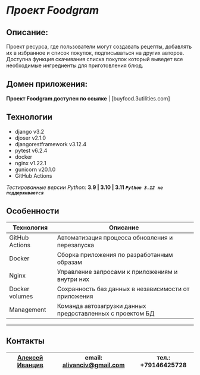 # *Проект Foodgram*

## Описание:

Проект ресурса, где пользователи могут создавать рецепты, добавлять их в избранное и список покупок, подписываться на других авторов. Доступна функция скачивания списка покупок который выведет все необходимые ингредиенты для приготовления блюд.

## Домен приложения:

**Проект Foodgram доступен по ссылке** | [buyfood.3utilities.com]


## Технологии
 - django v3.2
 - djoser v2.1.0
 - djangorestframework v3.12.4
 - pytest v6.2.4
 - docker
 - nginx v1.22.1
 - gunicorn v20.1.0
 - GitHub Actions

*Тестированные версии Python:*  **3.9  | 3.10 | 3.11**
***`Python 3.12 не поддерживается`***

## Особенности
| Технология | Описание |
| ------ | ------ |
| GitHub Actions | Автоматизация процесса обновления и перезапуска |
| Docker | Сборка приложения по разработанным образам |
| Nginx | Управление запросами к приложениям и внутри них |
| Docker volumes | Сохранность баз данных в независимости от приложения |
| Management | Команда автозагрузки данных предоставленных с проектом БД |


---
## Контакты
 [Алексей Иванцив](https://github.com/alivanciv) | email: alivanciv@gmail.com |тел.: +79146425728
 ------ | ------ |------  
